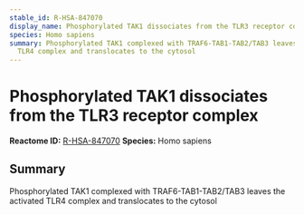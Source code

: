 ```yaml
---
stable_id: R-HSA-847070
display_name: Phosphorylated TAK1 dissociates from the TLR3 receptor complex
species: Homo sapiens
summary: Phosphorylated TAK1 complexed with TRAF6-TAB1-TAB2/TAB3 leaves the activated
  TLR4 complex and translocates to the cytosol
---
```


# Phosphorylated TAK1 dissociates from the TLR3 receptor complex
**Reactome ID:** [R-HSA-847070](https://reactome.org/content/detail/R-HSA-847070)
**Species:** Homo sapiens

## Summary

Phosphorylated TAK1 complexed with TRAF6-TAB1-TAB2/TAB3 leaves the activated TLR4 complex and translocates to the cytosol
